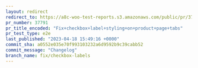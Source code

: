 ```yaml
---
layout: redirect
redirect_to: https://a8c-woo-test-reports.s3.amazonaws.com/public/pr/37791/e2e/index.html
pr_number: 37791
pr_title_encoded: "Fix+checkbox+label+styling+on+product+page+tabs"
pr_test_type: e2e
last_published: "2023-04-18 15:49:16 +0000"
commit_sha: a0552e035e70f993103232a6d9592b9c39cabb52
commit_message: "Changelog"
branch_name: fix/checkbox-labels
---
```

